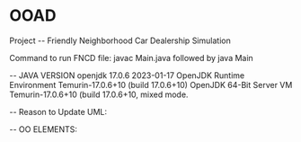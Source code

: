 # OOAD
Project -- Friendly Neighborhood Car Dealership Simulation

Command to run FNCD file: javac Main.java followed by java Main

-- JAVA VERSION
openjdk 17.0.6 2023-01-17
OpenJDK Runtime Environment Temurin-17.0.6+10 (build 17.0.6+10)
OpenJDK 64-Bit Server VM Temurin-17.0.6+10 (build 17.0.6+10, mixed mode.

-- Reason to Update UML:


-- OO ELEMENTS:


